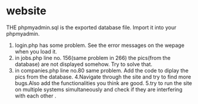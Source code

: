 # website
THE phpmyadmin.sql is the exported database file. Import it into your phpmyadmin.
1. login.php has some problem. See the  error messages on the wepage when you load it.
2. in jobs.php line no. 156(same problem in 266) the pics(from the database) are not displayed somehow. Try to solve that.
3. in companies.php line no.80 same problem. Add the code to diplay the pics from the database.
4.Navigate through the site and try to find more bugs.Also add the functionalities you think are good.
5.try to run the site on multiple systems simultaneously and check if they are interfering with each other .
